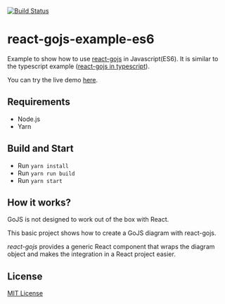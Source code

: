 [![Build Status](https://travis-ci.org/nicolaserny/react-gojs-example-es6.svg?branch=master)](https://travis-ci.org/nicolaserny/react-gojs-example-es6)

# react-gojs-example-es6

Example to show how to use [react-gojs](https://github.com/xcomponent/react-gojs) in Javascript(ES6).
It is similar to the typescript example ([react-gojs in typescript](https://github.com/nicolaserny/react-gojs-example)).

You can try the live demo [here](https://nicolaserny.github.io/react-gojs-example-es6/).

## Requirements

-   Node.js
-   Yarn

## Build and Start

-   Run `yarn install`
-   Run `yarn run build`
-   Run `yarn start`

## How it works?

GoJS is not designed to work out of the box with React.

This basic project shows how to create a GoJS diagram with react-gojs.

_react-gojs_ provides a generic React component that wraps the diagram object and makes the integration in a React project easier.

## License

[MIT License](https://raw.githubusercontent.com/nicolaserny/react-gojs-example-es6/master/LICENSE)
